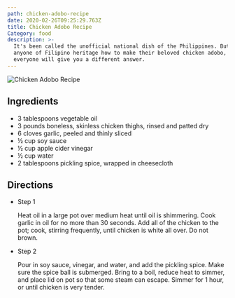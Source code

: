 ```yaml
---
path: chicken-adobo-recipe
date: 2020-02-26T09:25:29.763Z
title: Chicken Adobo Recipe
Category: food
description: >-
  It's been called the unofficial national dish of the Philippines. But ask
  anyone of Filipino heritage how to make their beloved chicken adobo, and
  everyone will give you a different answer.
---
```


![Chicken Adobo Recipe](/assets/image.jpg "Chicken Adobo Recipe")

## Ingredients

- 3 tablespoons vegetable oil
- 3 pounds boneless, skinless chicken thighs, rinsed and patted dry
- 6 cloves garlic, peeled and thinly sliced
- ½ cup soy sauce
- ½ cup apple cider vinegar
- ½ cup water
- 2 tablespoons pickling spice, wrapped in cheesecloth

## Directions

- Step 1

  Heat oil in a large pot over medium heat until oil is shimmering. Cook garlic in oil for no more than 30 seconds. Add all of the chicken to the pot; cook, stirring frequently, until chicken is white all over. Do not brown.

- Step 2

  Pour in soy sauce, vinegar, and water, and add the pickling spice. Make sure the spice ball is submerged. Bring to a boil, reduce heat to simmer, and place lid on pot so that some steam can escape. Simmer for 1 hour, or until chicken is very tender.
